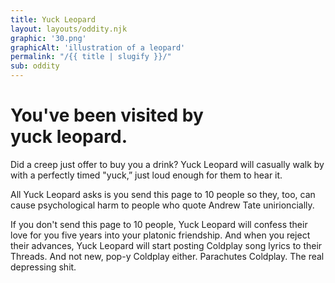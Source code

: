 ```yaml
---
title: Yuck Leopard
layout: layouts/oddity.njk
graphic: '30.png'
graphicAlt: 'illustration of a leopard'
permalink: "/{{ title | slugify }}/"
sub: oddity
---
```


<h1 class="display secondary">
You've been visited by <br>‍<span class="text-span">yuck leopard.</span>
</h1>

Did a creep just offer to buy you a drink? Yuck Leopard will casually walk by with a perfectly timed "yuck,” just loud enough for them to hear it.

All Yuck Leopard asks is you send this page to 10 people so they, too, can cause psychological harm to people who quote Andrew Tate unirioncially.

If you don't send this page to 10 people, Yuck Leopard will confess their love for you five years into your platonic friendship. And when you reject their advances, Yuck Leopard will start posting Coldplay song lyrics to their Threads. And not new, pop-y Coldplay either. Parachutes Coldplay. The real depressing shit.